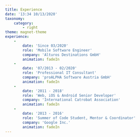 ```yaml
---
title: Experience
date: '13:34 10/13/2020'
taxonomy:
    category:
        - right
theme: magnet-theme
experience:
    -
        date: 'Since 03/2020'
        role: 'Mobile Software Engineer'
        company: 'Alturos Destinations GmbH'
        animation: fadeIn
    -
        date: '07/2013 - 02/2020'
        role: 'Professional IT Consultant'
        company: 'proALPHA Software Austria GmbH'
        animation: fadeIn
    -
        date: '2011 - 2018'
        role: 'Web, iOS & Android Senior Developer'
        company: 'International Catrobat Association'
        animation: fadeIn
    -
        date: '2013 - 2016'
        role: 'Summer of Code Student, Mentor & Coordinator'
        company: 'Google Inc.'
        animation: fadeIn
---
```


